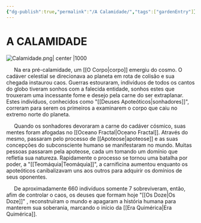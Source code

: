 ```yaml
---
{"dg-publish":true,"permalink":"/A Calamidade/","tags":["gardenEntry"]}
---
```


# A CALAMIDADE

![Calamidade.png| center |1000](/img/user/Calamidade.png)

**$\quad$** Na era pré-calamidade, um [[O Corpo\|corpo]] emergiu do cosmo. O cadáver celestial se direcionava ao planeta em rota de colisão e sua chegada instaurou caos. Guerras estouraram, indivíduos de todos os cantos do globo tiveram sonhos com a falecida entidade, sonhos estes que trouxeram uma incessante fome e desejo pela carne do ser extraplanar. Estes indivíduos, conhecidos como "[[Deuses Apoteóticos\|sonhadores]]", correram para serem os primeiros a examinarem o corpo que caiu no extremo norte do planeta.

**$\quad$** Quando os sonhadores devoraram a carne do cadáver cósmico, suas mentes foram afogadas no [[Oceano Fractal\|Oceano Fractal]]. Através do mesmo, passaram pelo processo de [[Apoteose\|apoteose]] e as suas concepções do subconsciente humano se manifestaram no mundo. Muitas pessoas passaram pela apoteose, cada um tomando um domínio que refletia sua natureza. Rapidamente o processo se tornou uma batalha por poder, a "[[Teomáquia\|Teomáquia]]", a carnificina aumentou enquanto os apoteóticos canibalizavam uns aos outros para adquirir os domínios de seus oponentes. 

**$\quad$** De aproximadamente 660 indivíduos somente 7 sobreviveram, então, afim de controlar o caos, os deuses que formam hoje "[[Os Doze\|Os Doze]]" , reconstruíram o mundo e apagaram a história humana para manterem sua soberania, marcando o início da [[Era Quimérica\|Era Quimérica]].
